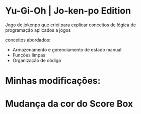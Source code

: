 # Yu-Gi-Oh | Jo-ken-po Edition

Jogo de jokenpo que criei para explicar conceitos de lógica de programação aplicados a jogos

conceitos abordados:

- Armazenamento e gerenciamento de estado manual
- Funções limpas
- Organização de código

# Minhas modificações:
# Mudança da cor do Score Box
